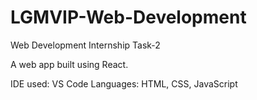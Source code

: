# LGMVIP-Web-Development
Web Development Internship Task-2

A web app built using React.

IDE used: VS Code
Languages: HTML, CSS, JavaScript
